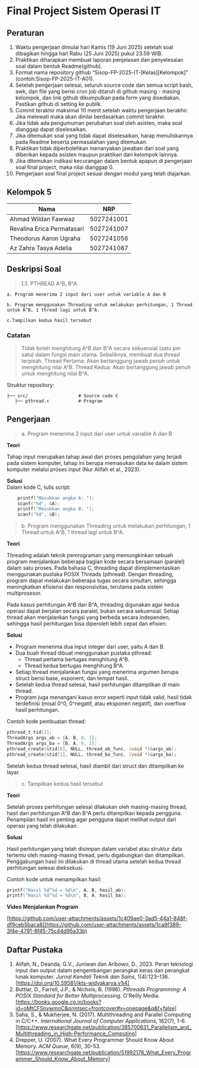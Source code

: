 # Final Project Sistem Operasi IT

## Peraturan
1. Waktu pengerjaan dimulai hari Kamis (19 Juni 2025) setelah soal dibagikan hingga hari Rabu (25 Juni 2025) pukul 23.59 WIB.
2. Praktikan diharapkan membuat laporan penjelasan dan penyelesaian soal dalam bentuk Readme(github).
3. Format nama repository github “Sisop-FP-2025-IT-[Kelas][Kelompok]” (contoh:Sisop-FP-2025-IT-A01).
4. Setelah pengerjaan selesai, seluruh source code dan semua script bash, awk, dan file yang berisi cron job ditaruh di github masing - masing kelompok, dan link github dikumpulkan pada form yang disediakan. Pastikan github di setting ke publik.
5. Commit terakhir maksimal 10 menit setelah waktu pengerjaan berakhir. Jika melewati maka akan dinilai berdasarkan commit terakhir.
6. Jika tidak ada pengumuman perubahan soal oleh asisten, maka soal dianggap dapat diselesaikan.
7. Jika ditemukan soal yang tidak dapat diselesaikan, harap menuliskannya pada Readme beserta permasalahan yang ditemukan.
8. Praktikan tidak diperbolehkan menanyakan jawaban dari soal yang diberikan kepada asisten maupun praktikan dari kelompok lainnya.
9. Jika ditemukan indikasi kecurangan dalam bentuk apapun di pengerjaan soal final project, maka nilai dianggap 0.
10. Pengerjaan soal final project sesuai dengan modul yang telah diajarkan.

## Kelompok 5

Nama | NRP
--- | ---
Ahmad Wildan Fawwaz | 5027241001
Revalina Erica Permatasari | 5027241007
Theodorus Aaron Ugraha | 5027241056
Az Zahra Tasya Adelia | 5027241087

## Deskripsi Soal

> 13. PTHREAD A^B, B^A
    
    a. Program menerima 2 input dari user untuk variable A dan B

    b. Program menggunakan Threading untuk melakukan perhitungan, 1 Thread untuk A^B, 1 thread lagi untuk B^A.

    c.Tampilkan kedua hasil tersebut

### Catatan

> Tidak boleh menghitung A^B dan B^A secara sekuensial (satu per satu) dalam fungsi main utama. Sebaliknya, membuat dua thread terpisah. Thread Pertama: Akan bertanggung jawab penuh untuk menghitung nilai A^B. Thread Kedua: Akan bertanggung jawab penuh untuk menghitung nilai B^A.

Struktur repository:
```
├── src/                   # Source code C
   ├── pthread.c           # Program
```

## Pengerjaan

> a. Program menerima 2 input dari user untuk variable A dan B

**Teori**   

Tahap input merupakan tahap awal dari proses pengolahan yang terjadi pada sistem komputer, tahap ini berupa memasukan data ke dalam sistem komputer melalui proses input (Nur Alifah et al., 2023).

**Solusi**   
Dalam kode C, tulis script:
```c
    printf("Masukkan angka A: ");
    scanf("%d", &A);
    printf("Masukkan angka B: ");
    scanf("%d", &B);
```


> b. Program menggunakan Threading untuk melakukan perhitungan, 1 Thread untuk A^B, 1 thread lagi untuk B^A.

**Teori**

Threading adalah teknik pemrograman yang memungkinkan sebuah program menjalankan beberapa bagian kode secara bersamaan (paralel) dalam satu proses. Pada bahasa C, threading dapat diimplementasikan menggunakan pustaka POSIX Threads (pthread). Dengan threading, program dapat melakukan beberapa tugas secara simultan, sehingga meningkatkan efisiensi dan responsivitas, terutama pada sistem multiprosesor.

Pada kasus perhitungan A^B dan B^A, threading digunakan agar kedua operasi dapat berjalan secara paralel, bukan secara sekuensial. Setiap thread akan menjalankan fungsi yang berbeda secara independen, sehingga hasil perhitungan bisa diperoleh lebih cepat dan efisien.

**Solusi**

- Program menerima dua input integer dari user, yaitu A dan B.
- Dua buah thread dibuat menggunakan pustaka pthread:
    - Thread pertama bertugas menghitung A^B.
    - Thread kedua bertugas menghitung B^A.
- Setiap thread menjalankan fungsi yang menerima argumen berupa struct berisi base, exponent, dan tempat hasil.
- Setelah kedua thread selesai, hasil perhitungan ditampilkan di main thread.
- Program juga menangani kasus error seperti input tidak valid, hasil tidak terdefinisi (misal 0^0, 0^negatif, atau eksponen negatif), dan overflow hasil perhitungan.

Contoh kode pembuatan thread:
```c
pthread_t tid[2];
ThreadArgs args_ab = {A, B, 0, 1};
ThreadArgs args_ba = {B, A, 0, 2};
pthread_create(&tid[0], NULL, thread_ab_func, (void *)&args_ab);
pthread_create(&tid[1], NULL, thread_ba_func, (void *)&args_ba);
```
Setelah kedua thread selesai, hasil diambil dari struct dan ditampilkan ke layar.

> c. Tampilkan kedua hasil tersebut

**Teori**

Setelah proses perhitungan selesai dilakukan oleh masing-masing thread, hasil dari perhitungan A^B dan B^A perlu ditampilkan kepada pengguna. Penampilan hasil ini penting agar pengguna dapat melihat output dari operasi yang telah dilakukan.

**Solusi**

Hasil perhitungan yang telah disimpan dalam variabel atau struktur data tertentu oleh masing-masing thread, perlu digabungkan dan ditampilkan. Penggabungan hasil ini dilakukan di thread utama setelah kedua thread perhitungan selesai dieksekusi.

Contoh kode untuk menampilkan hasil:
```c
printf("Hasil %d^%d = %d\n", A, B, hasil_ab);
printf("Hasil %d^%d = %d\n", B, A, hasil_ba);
```

**Video Menjalankan Program**

[https://github.com/user-attachments/assets/1c409ae0-3ad5-44a1-848f-df9ceb5baca8](https://github.com/user-attachments/assets/1ca9f389-3f4e-4791-8f45-75c44d95a33b)

## Daftar Pustaka

1. Alifah, N., Deanda, G.V., Juniwan dan Aribowo, D., 2023. Peran teknologi input dan output dalam pengembangan perangkat keras dan perangkat lunak komputer. _Jurnal Kendali Teknik dan Sains_, 1(4):123–136. [https://doi.org/10.59581/jkts-widyakarya.v1i4]
2. Buttlar, D., Farrell, J.P., & Nichols, B. (1996). _Pthreads Programming: A POSIX Standard for Better Multiprocessing_. O'Reilly Media. [https://books.google.co.in/books?id=oMtCFSnvwmoC&printsec=frontcover#v=onepage&q&f=false]
3. Saha, S., & Mukherjee, N. (2017). Multithreading and Parallel Computing in C/C++. _International Journal of Computer Applications_, 162(7), 1-6. [https://www.researchgate.net/publication/385700631_Parallelism_and_Multithreading_in_High-Performance_Computing]
4. Drepper, U. (2007). What Every Programmer Should Know About Memory. _ACM Queue_, 6(9), 30-53. [https://www.researchgate.net/publication/51992176_What_Every_Programmer_Should_Know_About_Memory]
